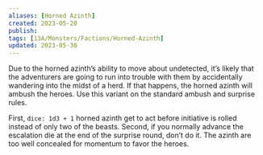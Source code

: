 ```yaml
---
aliases: [Horned Azinth]
created: 2023-05-28
publish: 
tags: [13A/Monsters/Factions/Horned-Azinth]
updated: 2023-05-30
---
```


Due to the horned azinth’s ability to move about undetected, it’s likely that the adventurers are going to run into trouble with them by accidentally wandering into the midst of a herd. If that happens, the horned azinth will ambush the heroes. Use this variant on the standard ambush and surprise rules.

First, `dice: 1d3 + 1` horned azinth get to act before initiative is rolled instead of only two of the beasts. Second, if you normally advance the escalation die at the end of the surprise round, don’t do it. The azinth are too well concealed for momentum to favor the heroes.